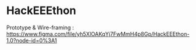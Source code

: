 # HackEEEthon
Prototype & Wire-framing : https://www.figma.com/file/yh5XlOAKqYj7FwMmH4p8Gp/HackEEEthon-1.0?node-id=0%3A1
